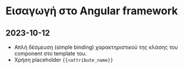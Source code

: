 # Εισαγωγή στο Angular framework

## 2023-10-12

- Απλή δέσμευση (simple binding) χαρακτηριστικού της κλάσης του component στο template του.
- Χρήση placeholder `{{<attribute_name}}`